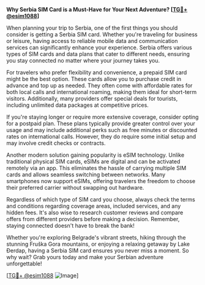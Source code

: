 **Why Serbia SIM Card is a Must-Have for Your Next Adventure? [[TG💪+ @esim1088](https://t.me/s/esim1088)]**

When planning your trip to Serbia, one of the first things you should consider is getting a Serbia SIM card. Whether you're traveling for business or leisure, having access to reliable mobile data and communication services can significantly enhance your experience. Serbia offers various types of SIM cards and data plans that cater to different needs, ensuring you stay connected no matter where your journey takes you.

For travelers who prefer flexibility and convenience, a prepaid SIM card might be the best option. These cards allow you to purchase credit in advance and top up as needed. They often come with affordable rates for both local calls and international roaming, making them ideal for short-term visitors. Additionally, many providers offer special deals for tourists, including unlimited data packages at competitive prices.

If you're staying longer or require more extensive coverage, consider opting for a postpaid plan. These plans typically provide greater control over your usage and may include additional perks such as free minutes or discounted rates on international calls. However, they do require some initial setup and may involve credit checks or contracts.

Another modern solution gaining popularity is eSIM technology. Unlike traditional physical SIM cards, eSIMs are digital and can be activated remotely via an app. This eliminates the hassle of carrying multiple SIM cards and allows seamless switching between networks. Many smartphones now support eSIMs, offering travelers the freedom to choose their preferred carrier without swapping out hardware.

Regardless of which type of SIM card you choose, always check the terms and conditions regarding coverage areas, included services, and any hidden fees. It's also wise to research customer reviews and compare offers from different providers before making a decision. Remember, staying connected doesn't have to break the bank!

Whether you're exploring Belgrade's vibrant streets, hiking through the stunning Fruška Gora mountains, or enjoying a relaxing getaway by Lake Đerdap, having a Serbia SIM card ensures you never miss a moment. So why wait? Grab yours today and make your Serbian adventure unforgettable!

[[TG💪+ @esim1088](https://t.me/s/esim1088) ![Image](https://i.postimg.cc/Y0z9fWf4/image.png)]